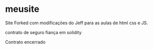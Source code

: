 # meusite
Site Forked com modificações do Jeff para as aulas de html css e JS.

contrato de seguro fiança em solidity

Contrato encerrado

